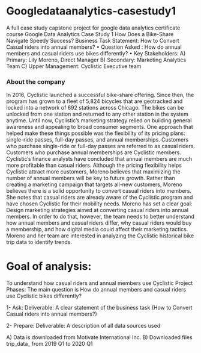 # Googledataanalytics-casestudy1
A full case study capstone project for google data analytics certificate course
Google Data Analytics Case Study 1
How Does a Bike-Share Navigate Speedy Success?
Business Task Statement:
How to Convert Casual riders into annual members?
• Question Asked : How do annual members and casual riders use bikes differently?
• Key Stakeholders: 
     A) Primary: Lily Moreno,  Direct Manager 
     B) Secondary: Marketing Analytics Team 
     C) Upper Management: Cyclistic Executive team
### About the company
In 2016, Cyclistic launched a successful bike-share offering. Since then, the program has grown to a fleet of 5,824 bicycles that are geotracked and locked into a network of 692 stations across Chicago. The bikes can be unlocked from one station and returned to any other station in the system anytime. Until now, Cyclistic’s marketing strategy relied on building general awareness and appealing to broad consumer segments. One approach that helped make these things possible was the flexibility of its pricing plans: single-ride passes, full-day passes, and annual memberships. Customers who purchase single-ride or full-day passes are referred to as casual riders. Customers who purchase annual memberships are Cyclistic members. Cyclistic’s finance analysts have concluded that annual members are much more profitable than casual riders. Although the pricing flexibility helps Cyclistic attract more customers, Moreno believes that maximizing the number of annual members will be key to future growth. Rather than creating a marketing campaign that targets all-new customers, Moreno believes there is a solid opportunity to convert casual riders into members. She notes that casual riders are already aware of the Cyclistic program and have chosen Cyclistic for their mobility needs. Moreno has set a clear goal: Design marketing strategies aimed at converting casual riders into annual members. In order to do that, however, the team needs to better understand how annual members and casual riders differ, why casual riders would buy a membership, and how digital media could affect their marketing tactics. Moreno and her team are interested in analyzing the Cyclistic historical bike trip data to identify trends.
# Goal of analysis:
To understand how casual riders and annual members use Cyclistic 
Project Phases: The main question is How do annual members and casual riders use Cyclistic bikes differently?

1- Ask: Deliverable: A clear statement of the business task (How to Convert Casual riders into annual members?)

2- Prepare: Deliverable: A description of all data sources used

A) Data is downloaded from Motivate International Inc. B) Downloaded files trip_data_ from 2019 Q1 to 2020 Q1
